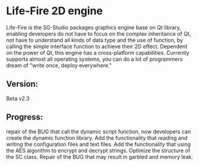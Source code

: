 Life-Fire 2D engine
===================================
Life-Fire is the SG-Studio packages graphics engine base on Qt library, enabling developers do not have to focus on the complex inheritance of Qt, not have to understand all kinds of data type and the use of function, by calling the simple interface function to achieve their 2D effect. Dependent on the power of Qt, this engine has a cross-platform capabilities. Currently supports almost all operating systems, you can do a lot of programmers dream of "write once, deploy everywhere."

Version:
-----------------------------------
Beta v2.3

Progress:
-----------------------------------
repair of the BUG that call the dynamic script function, now developers can create the dynamic function library. Add the functionality that reading and writing the configuration files and text files. Add the functionality that using the AES algorithm to encrypt and decrypt strings. Optimize the structure of the SC class. Repair of the BUG that may result in garbled and memory leak.